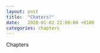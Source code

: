 ```yaml
---
layout: post
title:  "Chaters!"
date:   2020-01-02 22:00:00 +0100
categories: chapters
---
```

Chapters
